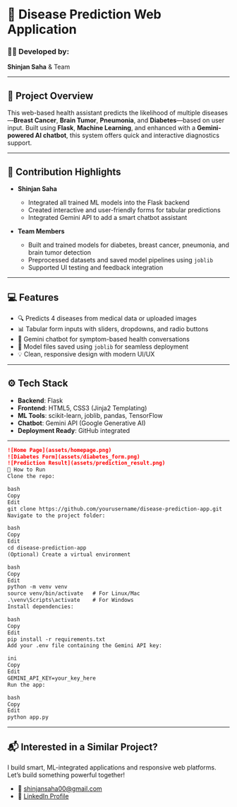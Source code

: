 # 🧬 Disease Prediction Web Application

### 👨‍💻 Developed by:  
**Shinjan Saha** & Team

---

## 🧠 Project Overview

This web-based health assistant predicts the likelihood of multiple diseases—**Breast Cancer**, **Brain Tumor**, **Pneumonia**, and **Diabetes**—based on user input. Built using **Flask**, **Machine Learning**, and enhanced with a **Gemini-powered AI chatbot**, this system offers quick and interactive diagnostics support.

---

## 🙌 Contribution Highlights

- **Shinjan Saha**  
  - Integrated all trained ML models into the Flask backend  
  - Created interactive and user-friendly forms for tabular predictions  
  - Integrated Gemini API to add a smart chatbot assistant  

- **Team Members**  
  - Built and trained models for diabetes, breast cancer, pneumonia, and brain tumor detection  
  - Preprocessed datasets and saved model pipelines using `joblib`  
  - Supported UI testing and feedback integration

---

## 💻 Features

- 🔍 Predicts 4 diseases from medical data or uploaded images  
- 📊 Tabular form inputs with sliders, dropdowns, and radio buttons  
- 🧠 Gemini chatbot for symptom-based health conversations  
- 💾 Model files saved using `joblib` for seamless deployment  
- 💡 Clean, responsive design with modern UI/UX

---

## ⚙️ Tech Stack

- **Backend**: Flask  
- **Frontend**: HTML5, CSS3 (Jinja2 Templating)  
- **ML Tools**: scikit-learn, joblib, pandas, TensorFlow  
- **Chatbot**: Gemini API (Google Generative AI)  
- **Deployment Ready**: GitHub integrated

---

```markdown
![Home Page](assets/homepage.png)
![Diabetes Form](assets/diabetes_form.png)
![Prediction Result](assets/prediction_result.png)
🚀 How to Run
Clone the repo:

bash
Copy
Edit
git clone https://github.com/yourusername/disease-prediction-app.git
Navigate to the project folder:

bash
Copy
Edit
cd disease-prediction-app
(Optional) Create a virtual environment

bash
Copy
Edit
python -m venv venv
source venv/bin/activate   # For Linux/Mac
.\venv\Scripts\activate    # For Windows
Install dependencies:

bash
Copy
Edit
pip install -r requirements.txt
Add your .env file containing the Gemini API key:

ini
Copy
Edit
GEMINI_API_KEY=your_key_here
Run the app:

bash
Copy
Edit
python app.py
```

---

## 📬 Interested in a Similar Project?

I build smart, ML-integrated applications and responsive web platforms. Let’s build something powerful together!

- 📧 shinjansaha00@gmail.com  
- 🔗 [LinkedIn Profile](https://www.linkedin.com/in/shinjan-saha-1bb744319/)  
